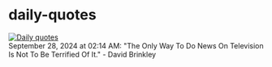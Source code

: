 # daily-quotes
[![Daily quotes](https://github.com/ceepu8/daily-quotes/actions/workflows/daily-quote.yml/badge.svg)](https://github.com/ceepu8/daily-quotes/actions/workflows/daily-quote.yml)<br/>
September 28, 2024 at 02:14 AM: "The Only Way To Do News On Television Is Not To Be Terrified Of It." - David Brinkley
